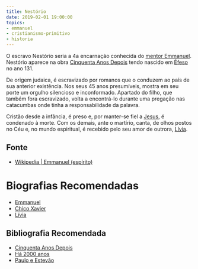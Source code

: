 ```yaml
---
title: Nestório
date: 2019-02-01 19:00:00
topics: 
- emmanuel
- cristianismo-primitivo
- historia
---
```


O escravo Nestório seria a 4a encarnação conhecida do [mentor Emmanuel](../emmanuel). Nestório aparece na obra [Cinquenta Anos
Depois](/livros/50-anos-depois) tendo nascido em
[Éfeso](https://pt.wikipedia.org/wiki/%C3%89feso) no ano 131. 

De origem judaica, é escravizado por romanos que o conduzem ao país de sua
anterior existência. Nos seus 45 anos presumíveis, mostra em seu porte um
orgulho silencioso e inconformado. Apartado do filho, que também fora
escravizado, volta a encontrá-lo durante uma pregação nas catacumbas onde tinha
a responsabilidade da palavra. 

Cristão desde a infância, é preso e, por manter-se fiel a [Jesus](/sobre/jesus),
é condenado à morte. Com os demais, ante o martírio, canta, de olhos postos no
Céu e, no mundo espiritual, é recebido pelo seu amor de outrora,
[Lívia](../livia).


## Fonte
* [Wikipedia | Emmanuel (espírito)](https://pt.wikipedia.org/wiki/Emmanuel_(espírito))

# Biografias Recomendadas
* [Emmanuel](../emmanuel)
* [Chico Xavier](/bio/chico-xavier)
* [Lívia](/bio/livia)

## Bibliografia Recomendada
* [Cinquenta Anos Depois](/livros/50-anos-depois)
* [Há 2000 anos](/livros/ha-2000-anos)
* [Paulo e Estevão](/livros/paulo-e-estevao)

